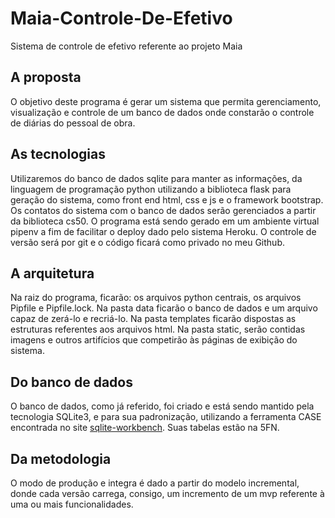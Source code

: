 # Maia-Controle-De-Efetivo
 Sistema de controle de efetivo referente ao projeto Maia
## A proposta
 O objetivo deste programa é gerar um sistema que permita gerenciamento, visualização e controle de um banco de dados onde constarão o controle de diárias do pessoal de obra.
## As tecnologias
 Utilizaremos do banco de dados sqlite para manter as informações, da linguagem de programação python utilizando a biblioteca flask para geração do sistema, como front end html, css e js e o framework bootstrap. Os contatos do sistema com o banco de dados serão gerenciados a partir da biblioteca cs50. O programa está sendo gerado em um ambiente virtual pipenv a fim de facilitar o deploy dado pelo sistema Heroku. O controle de versão será por git e o código ficará como privado no meu Github.
## A arquitetura
 Na raiz do programa, ficarão: os arquivos python centrais, os arquivos Pipfile e Pipfile.lock. Na pasta data ficarão o banco de dados e um arquivo capaz de zerá-lo e recriá-lo. Na pasta templates ficarão dispostas as estruturas referentes aos arquivos html. Na pasta static, serão contidas imagens e outros artifícios que competirão às páginas de exibição do sistema.
## Do banco de dados
 O banco de dados, como já referido, foi criado e está sendo mantido pela tecnologia SQLite3, e para sua padronização, utilizando a ferramenta CASE encontrada no site [sqlite-workbench](https://www.sqlite-workbench.com). Suas tabelas estão na 5FN.
## Da metodologia
 O modo de produção e integra é dado a partir do modelo incremental, donde cada versão carrega, consigo, um incremento de um mvp referente à uma ou mais funcionalidades. 